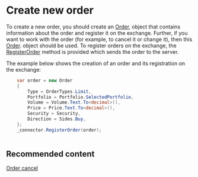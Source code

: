 # Create new order

To create a new order, you should create an [Order](../api/StockSharp.BusinessEntities.Order.html), object that contains information about the order and register it on the exchange. Further, if you want to work with the order (for example, to cancel it or change it), then this [Order](../api/StockSharp.BusinessEntities.Order.html). object should be used. To register orders on the exchange, the [RegisterOrder](../api/StockSharp.Algo.Connector.RegisterOrder.html) method is provided which sends the order to the server.

The example below shows the creation of an order and its registration on the exchange:

```cs
	var order = new Order
    {
        Type = OrderTypes.Limit,
        Portfolio = Portfolio.SelectedPortfolio,
        Volume = Volume.Text.To<decimal>(),
        Price = Price.Text.To<decimal>(),
        Security = Security,
        Direction = Sides.Buy,
    };
    _connector.RegisterOrder(order);
    
```

## Recommended content

[Order cancel](OrdersCancel.md)
